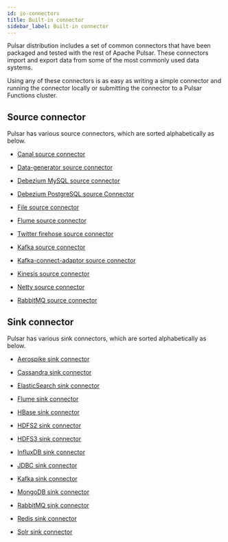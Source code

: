 ```yaml
---
id: io-connectors
title: Built-in connector
sidebar_label: Built-in connector
---
```


Pulsar distribution includes a set of common connectors that have been packaged and tested with the rest of Apache Pulsar. These connectors import and export data from some of the most commonly used data systems. 

Using any of these connectors is as easy as writing a simple connector and running the connector locally or submitting the connector to a Pulsar Functions cluster.

## Source connector

Pulsar has various source connectors, which are sorted alphabetically as below.

- [Canal source connector](io-cdc-canal.md)
  
- [Data-generator source connector](io-data-generator.md)
  
- [Debezium MySQL source connector](io-cdc-debezium.md)
  
- [Debezium PostgreSQL source Connector](io-postgresql-debezium.md)
  
- [File source connector](io-file.md)
  
- [Flume source connector](io-flume-source.md)

- [Twitter firehose source connector](io-twitter.md)

- [Kafka source connector](io-kafka-source.md)

- [Kafka-connect-adaptor source connector](io-kafka-connect.md)

- [Kinesis source connector](io-kinesis-source.md)

- [Netty source connector](io-netty-source.md)

- [RabbitMQ source connector](io-rabbitmq-source.md)

## Sink connector

Pulsar has various sink connectors, which are sorted alphabetically as below.

- [Aerospike sink connector](io-aerospike.md)
  
- [Cassandra sink connector](io-cassandra.md)

- [ElasticSearch sink connector](io-elasticsearch.md)

- [Flume sink connector](io-flume-sink.md)

- [HBase sink connector](io-hbase.md)

- [HDFS2 sink connector](io-hdfs2.md)

- [HDFS3 sink connector](io-hdfs3.md)

- [InfluxDB sink connector](io-influxdb.md)

- [JDBC sink connector](io-jdbc-sink.md)

- [Kafka sink connector](io-kafka-sink.md)

- [MongoDB sink connector](io-mongo.md)

- [RabbitMQ sink connector](io-rabbitmq.md)

- [Redis sink connector](io-redis.md)

- [Solr sink connector](io-solr.md)
